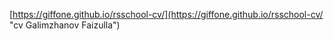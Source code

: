 [https://giffone.github.io/rsschool-cv/](https://giffone.github.io/rsschool-cv/ "cv Galimzhanov Faizulla")
